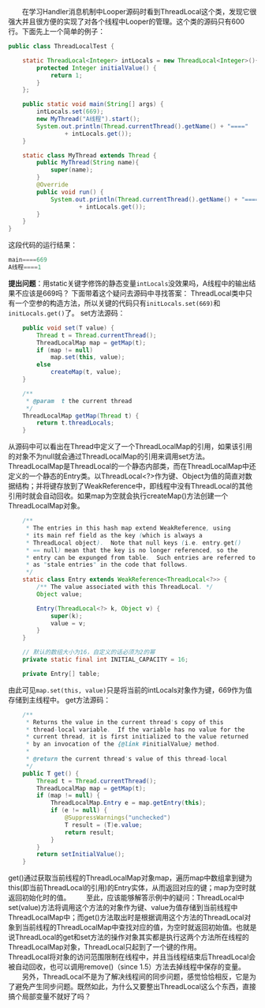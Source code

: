 &emsp;&emsp;在学习Handler消息机制中Looper源码时看到ThreadLocal这个类，发现它很强大并且很方便的实现了对各个线程中Looper的管理。这个类的源码只有600行。下面先上一个简单的例子：
```java
public class ThreadLocalTest {

	static ThreadLocal<Integer> intLocals = new ThreadLocal<Integer>(){
		protected Integer initialValue() {
	        return 1;
	    }
	};

	public static void main(String[] args) {
		intLocals.set(669);
		new MyThread("A线程").start();
		System.out.println(Thread.currentThread().getName() + "===="
				+ intLocals.get());
	}

	static class MyThread extends Thread {
		public MyThread(String name){
			super(name);
		}
		@Override
		public void run() {
			System.out.println(Thread.currentThread().getName() + "===="
					+ intLocals.get());
		}
	}
}
```
这段代码的运行结果：
```java
main====669
A线程====1
```
**提出问题**：用static关键字修饰的静态变量`intLocals`没效果吗，A线程中的输出结果不应该是669吗？
下面带着这个疑问去源码中寻找答案：
ThreadLocal类中只有一个空参的构造方法，所以关键的代码只有`initLocals.set(669)`和`initLocals.get()`了。
set方法源码：
```java
    public void set(T value) {
        Thread t = Thread.currentThread();
        ThreadLocalMap map = getMap(t);
        if (map != null)
            map.set(this, value);
        else
            createMap(t, value);
    }

    /**
     * @param  t the current thread
     */
    ThreadLocalMap getMap(Thread t) {
        return t.threadLocals;
    }
```
从源码中可以看出在Thread中定义了一个ThreadLocalMap的引用，如果该引用的对象不为null就会通过ThreadLocalMap的引用来调用set方法。ThreadLocalMap是ThreadLocal的一个静态内部类，而在ThreadLocalMap中还定义的一个静态的Entry类。以ThreadLocal<?>作为键、Object为值的简直对数据结构；并将键存放到了WeakReference中，即线程中没有ThreadLocal的其他引用时就会自动回收。如果map为空就会执行createMap()方法创建一个ThreadLocalMap对象。
```java
    /**
     * The entries in this hash map extend WeakReference, using
     * its main ref field as the key (which is always a
     * ThreadLocal object).  Note that null keys (i.e. entry.get()
     * == null) mean that the key is no longer referenced, so the
     * entry can be expunged from table.  Such entries are referred to
     * as "stale entries" in the code that follows.
     */
    static class Entry extends WeakReference<ThreadLocal<?>> {
        /** The value associated with this ThreadLocal. */
        Object value;

        Entry(ThreadLocal<?> k, Object v) {
            super(k);
            value = v;
        }
    }

	// 默认的数组大小为16，自定义的话必须为2的幂
    private static final int INITIAL_CAPACITY = 16;

    private Entry[] table;
```
由此可见`map.set(this, value)`只是将当前的intLocals对象作为键，669作为值存储到主线程中。
get方法源码：
```java
    /**
     * Returns the value in the current thread's copy of this
     * thread-local variable.  If the variable has no value for the
     * current thread, it is first initialized to the value returned
     * by an invocation of the {@link #initialValue} method.
     *
     * @return the current thread's value of this thread-local
     */
    public T get() {
        Thread t = Thread.currentThread();
        ThreadLocalMap map = getMap(t);
        if (map != null) {
            ThreadLocalMap.Entry e = map.getEntry(this);
            if (e != null) {
                @SuppressWarnings("unchecked")
                T result = (T)e.value;
                return result;
            }
        }
        return setInitialValue();
    }
```
get()通过获取当前线程的ThreadLocalMap对象map，遍历map中数组拿到键为this(即当前ThreadLocal的引用)的Entry实体，从而返回对应的键；map为空时就返回初始化时的值。
&emsp;&emsp;至此，应该能够解答示例中的疑问：ThreadLocal中set(value)方法将调用这个方法的对象作为键、value为值存储到当前线程中ThreadLocalMap中；而get()方法取出时是根据调用这个方法的ThreadLocal对象到当前线程的ThreadLocalMap中查找对应的值，为空时就返回初始值。也就是说ThreadLocal的get和set方法的操作对象其实都是执行这两个方法所在线程的ThreadLocalMap对象，ThreadLocal只起到了一个键的作用。
&emsp;&emsp;ThreadLocal将对象的访问范围限制在线程中，并且当线程结束后ThreadLocal会被自动回收，也可以调用remove()（since 1.5）方法去掉线程中保存的变量。
&emsp;&emsp;另外，ThreadLocal不是为了解决线程间的同步问题，感觉恰恰相反，它是为了避免产生同步问题。既然如此，为什么又要整出ThreadLocal这么个东西，直接搞个局部变量不就好了吗？